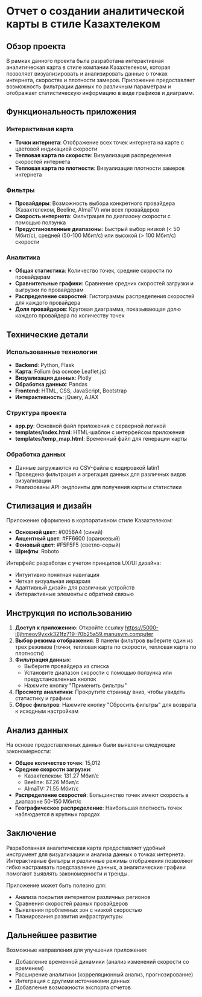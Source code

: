 # Отчет о создании аналитической карты в стиле Казахтелеком

## Обзор проекта

В рамках данного проекта была разработана интерактивная аналитическая карта в стиле компании Казахтелеком, которая позволяет визуализировать и анализировать данные о точках интернета, скоростях и плотности замеров. Приложение предоставляет возможность фильтрации данных по различным параметрам и отображает статистическую информацию в виде графиков и диаграмм.

## Функциональность приложения

### Интерактивная карта
- **Точки интернета**: Отображение всех точек интернета на карте с цветовой индикацией скорости
- **Тепловая карта по скорости**: Визуализация распределения скоростей интернета
- **Тепловая карта по плотности**: Визуализация плотности замеров интернета

### Фильтры
- **Провайдеры**: Возможность выбора конкретного провайдера (Казахтелеком, Beeline, AlmaTV) или всех провайдеров
- **Скорость интернета**: Фильтрация по диапазону скорости с помощью ползунка
- **Предустановленные диапазоны**: Быстрый выбор низкой (< 50 Мбит/с), средней (50-100 Мбит/с) или высокой (> 100 Мбит/с) скорости

### Аналитика
- **Общая статистика**: Количество точек, средние скорости по провайдерам
- **Сравнительные графики**: Сравнение средних скоростей загрузки и выгрузки по провайдерам
- **Распределение скоростей**: Гистограммы распределения скоростей для каждого провайдера
- **Доля провайдеров**: Круговая диаграмма, показывающая долю каждого провайдера по количеству точек

## Технические детали

### Использованные технологии
- **Backend**: Python, Flask
- **Карта**: Folium (на основе Leaflet.js)
- **Визуализация данных**: Plotly
- **Обработка данных**: Pandas
- **Frontend**: HTML, CSS, JavaScript, Bootstrap
- **Интерактивность**: jQuery, AJAX

### Структура проекта
- **app.py**: Основной файл приложения с серверной логикой
- **templates/index.html**: HTML-шаблон с интерфейсом приложения
- **templates/temp_map.html**: Временный файл для генерации карты

### Обработка данных
- Данные загружаются из CSV-файла с кодировкой latin1
- Проведена фильтрация и агрегация данных для различных видов визуализации
- Реализованы API-эндпоинты для получения карты и статистики

## Стилизация и дизайн

Приложение оформлено в корпоративном стиле Казахтелеком:
- **Основной цвет**: #0056A4 (синий)
- **Акцентный цвет**: #FF6600 (оранжевый)
- **Фоновый цвет**: #F5F5F5 (светло-серый)
- **Шрифты**: Roboto

Интерфейс разработан с учетом принципов UX/UI дизайна:
- Интуитивно понятная навигация
- Четкая визуальная иерархия
- Адаптивный дизайн для различных устройств
- Интерактивные элементы с обратной связью

## Инструкция по использованию

1. **Доступ к приложению**: Откройте ссылку https://5000-i8jhmeov9yxxk321fz719-70b25a59.manusvm.computer
2. **Выбор режима отображения**: В панели фильтров выберите один из трех режимов (точки, тепловая карта по скорости, тепловая карта по плотности)
3. **Фильтрация данных**:
   - Выберите провайдера из списка
   - Установите диапазон скорости с помощью ползунка или предустановленных кнопок
   - Нажмите кнопку "Применить фильтры"
4. **Просмотр аналитики**: Прокрутите страницу вниз, чтобы увидеть статистику и графики
5. **Сброс фильтров**: Нажмите кнопку "Сбросить фильтры" для возврата к исходным настройкам

## Анализ данных

На основе предоставленных данных были выявлены следующие закономерности:

- **Общее количество точек**: 15,012
- **Средние скорости загрузки**:
  - Казахтелеком: 131.27 Мбит/с
  - Beeline: 67.26 Мбит/с
  - AlmaTV: 71.55 Мбит/с
- **Распределение скоростей**: Большинство точек имеют скорость в диапазоне 50-150 Мбит/с
- **Географическое распределение**: Наибольшая плотность точек наблюдается в крупных городах

## Заключение

Разработанная аналитическая карта предоставляет удобный инструмент для визуализации и анализа данных о точках интернета. Интерактивные фильтры и различные режимы отображения позволяют гибко настраивать представление данных, а аналитические графики помогают выявлять закономерности и тренды.

Приложение может быть полезно для:
- Анализа покрытия интернетом различных регионов
- Сравнения скоростей разных провайдеров
- Выявления проблемных зон с низкой скоростью
- Планирования развития инфраструктуры

## Дальнейшее развитие

Возможные направления для улучшения приложения:
- Добавление временной динамики (анализ изменений скорости со временем)
- Расширение аналитики (корреляционный анализ, прогнозирование)
- Интеграция с другими источниками данных
- Добавление возможности экспорта отчетов
